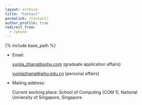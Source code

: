 ```yaml
---
layout: archive
title: "Contact"
permalink: /contact/
author_profile: true
redirect_from:
  - /phone
---
```


{% include base_path %}

* Email: 

  [yunjia_zhang@sohu.com](mailto:yunjia_zhang@sohu.com) (graduate application affairs)
  
  
  [yunjiazhang@whu.edu.cn](mailto:yunjiazhang@whu.edu.cn) (personal affairs)
  
  
  
* Mailing address:
  
  Current working place: School of Computing (COM 1), National University of Singapore, Singapore
